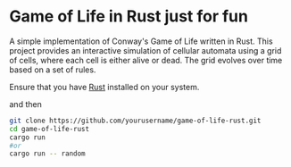 # Game of Life in Rust just for fun

A simple implementation of Conway's Game of Life written in Rust. This project provides an interactive simulation of cellular automata using a grid of cells, where each cell is either alive or dead. The grid evolves over time based on a set of rules.

Ensure that you have [Rust](https://www.rust-lang.org/) installed on your system.

and then
   ```bash
   git clone https://github.com/yourusername/game-of-life-rust.git
   cd game-of-life-rust
   cargo run 
   #or
   cargo run -- random
```


